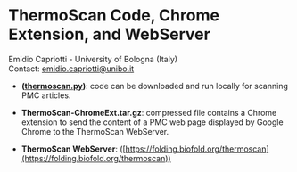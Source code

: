 # ThermoScan Code, Chrome Extension, and WebServer
Emidio Capriotti - University of Bologna (Italy)  
Contact: emidio.capriotti@unibo.it

 - **([thermoscan.py](https://raw.githubusercontent.com/biofold/ThermoScan/master/thermoscan.py))**: code can be downloaded and run locally for scanning PMC articles.

 - **ThermoScan-ChromeExt.tar.gz**: compressed file contains a Chrome extension to send the content 
of a PMC web page displayed by Google Chrome to the ThermoScan WebServer. 

 - **ThermoScan WebServer**: ([https://folding.biofold.org/thermoscan](https://folding.biofold.org/thermoscan))
